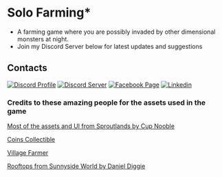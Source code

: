 # Solo Farming*

- A farming game where you are possibly invaded by other dimensional monsters at night.
- Join my Discord Server below for latest updates and suggestions

## Contacts
[![Discord Profile](https://img.shields.io/badge/Discord_Profile-blue?logo=discord&logoColor=white)](https://discord.com/users/341604307113738243)
[![Discord Server](https://img.shields.io/badge/Discord_Server-blue?logo=discord&logoColor=white)](https://discord.gg/6QmeEDjWUm)
[![Facebook Page](https://img.shields.io/badge/Facebook_Page-blue?logo=facebook&logoColor=white)](https://web.facebook.com/people/Hornley/61553602573141/)
[![Linkedin](https://img.shields.io/badge/Linkedin-blue?logo=linkedin&logoColor=white)](https://www.linkedin.com/in/harley-albert-buendia-014b87258/)

### Credits to these amazing people for the assets used in the game
[Most of the assets and UI from Sproutlands by Cup Nooble](https://cupnooble.itch.io/)

[Coins Collectible](https://laredgames.itch.io/gems-coins-free)

[Village Farmer](https://opengameart.org/content/green-cap-character-16x18)

[Rooftops from Sunnyside World by Daniel Diggie](https://danieldiggle.itch.io/sunnyside)
